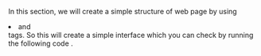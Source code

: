 In this section, we will create a simple structure of web page by using <li> and <section> tags. So this will create a simple interface which you can check by running the following code .
